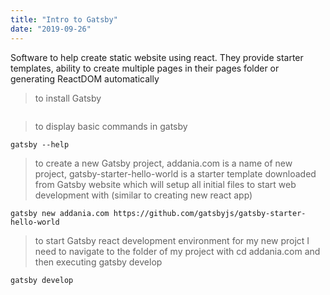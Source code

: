 ```yaml
---
title: "Intro to Gatsby"
date: "2019-09-26"
---
```


Software to help create static website using react. They provide starter templates, ability to create multiple pages in their pages folder or generating ReactDOM automatically

> to install Gatsby
```
```
> to display basic commands in gatsby
```
gatsby --help
````
> to create a new Gatsby project, addania.com is a name of new project, gatsby-starter-hello-world is a starter template downloaded from Gatsby website which will setup all initial files to start web development with (similar to creating new react app)
```
gatsby new addania.com https://github.com/gatsbyjs/gatsby-starter-hello-world
```
> to start Gatsby react development environment for my new projct I need to navigate to the folder of my project with cd addania.com and then executing gatsby develop
```
gatsby develop
````